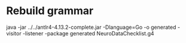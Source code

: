 # Rebuild grammar

java -jar ../../antlr4-4.13.2-complete.jar  -Dlanguage=Go -o generated -visitor -listener -package generated NeuroDataChecklist.g4